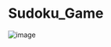 # Sudoku_Game
![image](https://github.com/akheradmand/Sudoku_Game/assets/58700828/a3e594a7-5555-4ce0-92eb-43b526b32ecb)
